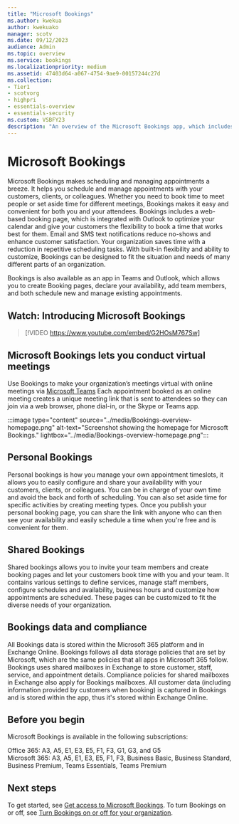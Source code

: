 ```yaml
---
title: "Microsoft Bookings"
ms.author: kwekua
author: kwekuako
manager: scotv
ms.date: 09/12/2023
audience: Admin
ms.topic: overview
ms.service: bookings
ms.localizationpriority: medium
ms.assetid: 47403d64-a067-4754-9ae9-00157244c27d
ms.collection: 
- Tier1
- scotvorg
- highpri
- essentials-overview
- essentials-security
ms.custom: VSBFY23
description: "An overview of the Microsoft Bookings app, which includes a web-based booking calendar and integrates with Outlook to optimize your staff’s calendar and give your customers flexibility to book appointments."
---
```


# Microsoft Bookings

Microsoft Bookings makes scheduling and managing appointments a breeze. It helps you schedule and manage appointments with your customers, clients, or colleagues. Whether you need to book time to meet people or set aside time for different meetings, Bookings makes it easy and convenient for both you and your attendees. Bookings includes a web-based booking page, which is integrated with Outlook to optimize your calendar and give your customers the flexibility to book a time that works best for them. Email and SMS text notifications reduce no-shows and enhance customer satisfaction. Your organization saves time with a reduction in repetitive scheduling tasks. With built-in flexibility and ability to customize, Bookings can be designed to fit the situation and needs of many different parts of an organization. 

Bookings is also available as an app in Teams and Outlook, which allows you to create Booking pages, declare your availability, add team members, and both schedule new and manage existing appointments. 

## Watch: Introducing Microsoft Bookings

> [!VIDEO https://www.youtube.com/embed/G2HOsM767Sw]

## Microsoft Bookings lets you conduct virtual meetings

Use Bookings to make your organization’s meetings virtual with online meetings via [Microsoft Teams](https://support.microsoft.com/office/overview-of-the-bookings-app-in-teams-7b8569e1-0c8a-444e-b712-d9968b05110b) Each appointment booked as an online meeting creates a unique meeting link that is sent to attendees so they can join via a web browser, phone dial-in, or the Skype or Teams app.

:::image type="content" source="../media/Bookings-overview-homepage.png" alt-text="Screenshot showing the homepage for Microsoft Bookings." lightbox="../media/Bookings-overview-homepage.png":::

## Personal Bookings

Personal bookings is how you manage your own appointment timeslots, it allows you to easily configure and share your availability with your customers, clients, or colleagues. You can be in charge of your own time and avoid the back and forth of scheduling. You can also set aside time for specific activities by creating meeting types. Once you publish your personal booking page, you can share the link with anyone who can then see your availability and easily schedule a time when you're free and is convenient for them.

## Shared Bookings

Shared bookings allows you to invite your team members and create booking pages and let your customers book time with you and your team. It contains various settings to define services, manage staff members, configure schedules and availability, business hours and customize how appointments are scheduled. These pages can be customized to fit the diverse needs of your organization. 

## Bookings data and compliance

All Bookings data is stored within the Microsoft 365 platform and in Exchange Online. Bookings follows all data storage policies that are set by Microsoft, which are the same policies that all apps in Microsoft 365 follow. Bookings uses shared mailboxes in Exchange to store customer, staff, service, and appointment details. Compliance policies for shared mailboxes in Exchange also apply for Bookings mailboxes. All customer data (including information provided by customers when booking) is captured in Bookings and is stored within the app, thus it's stored within Exchange Online.

## Before you begin

Microsoft Bookings is available in the following subscriptions:  

Office 365: A3, A5, E1, E3, E5, F1, F3, G1, G3, and G5  
Microsoft 365: A3, A5, E1, E3, E5, F1, F3, Business Basic, Business Standard, Business Premium, Teams Essentials, Teams Premium  

## Next steps

To get started, see [Get access to Microsoft Bookings](get-access.md). To turn Bookings on or off, see [Turn Bookings on or off for your organization](turn-bookings-on-or-off.md).
